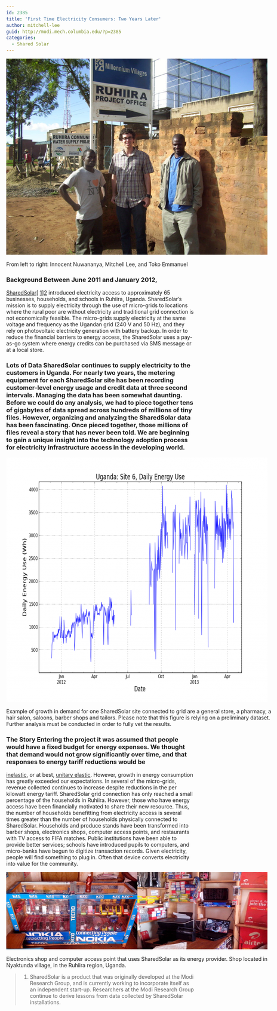 ```yaml
---
id: 2385
title: 'First Time Electricity Consumers: Two Years Later'
author: mitchell-lee
guid: http://modi.mech.columbia.edu/?p=2385
categories:
  - Shared Solar
---
```

<div id="attachment_2402" style="width: 710px" class="wp-caption alignnone">
  <a href="/assets/uploads/blog/2013/06/rsz_1rsz_102_1290.jpg"><img class="size-full wp-image-2402" alt="From left to right: Innocent Nuwananya, Mitchell Lee, and Toko Emmanuel" src="/assets/uploads/blog/2013/06/rsz_1rsz_102_1290.jpg" width="700" height="525" /></a>
  
  <p class="wp-caption-text">
    From left to right: Innocent Nuwananya, Mitchell Lee, and Toko Emmanuel
  </p>
</div>

### Background Between June 2011 and January 2012, 

[SharedSolar][1][ [1]][2] introduced electricity access to approximately 65 businesses, households, and schools in Ruhiira, Uganda. SharedSolar’s mission is to supply electricity through the use of micro-grids to locations where the rural poor are without electricity and traditional grid connection is not economically feasible.<!--more--> The micro-grids supply electricity at the same voltage and frequency as the Ugandan grid (240 V and 50 Hz), and they rely on photovoltaic electricity generation with battery backup. In order to reduce the financial barriers to energy access, the SharedSolar uses a pay-as-go system where energy credits can be purchased via SMS message or at a local store. 

### Lots of Data SharedSolar continues to supply electricity to the customers in Uganda. For nearly two years, the metering equipment for each SharedSolar site has been recording customer-level energy usage and credit data at three second intervals. Managing the data has been somewhat daunting. Before we could do any analysis, we had to piece together tens of gigabytes of data spread across hundreds of millions of tiny files. However, organizing and analyzing the SharedSolar data has been fascinating. Once pieced together, those millions of files reveal a story that has never been told. We are beginning to gain a unique insight into the technology adoption process for electricity infrastructure access in the developing world. 

<div id="attachment_2398" style="width: 710px" class="wp-caption alignnone">
  <a href="/assets/uploads/blog/2013/06/Blogpost-Energy-Demand-Growth-Example-Plot.png"><img class="size-large wp-image-2398" alt="Example of growth in demand for one SharedSolar site. Connected to grid are a general store, a pharmacy, a hair salon, saloons, barber shops and tailors." src="/assets/uploads/blog/2013/06/Blogpost-Energy-Demand-Growth-Example-Plot-1024x654.png" width="700" height="654" /></a>
  
  <p class="wp-caption-text">
    Example of growth in demand for one SharedSolar site connected to grid are a general store, a pharmacy, a hair salon, saloons, barber shops and tailors. Please note that this figure is relying on a preliminary dataset. Further analysis must be conducted in order to fully vet the results.
  </p>
</div>

### The Story Entering the project it was assumed that people would have a fixed budget for energy expenses. We thought that demand would not grow significantly over time, and that responses to energy tariff reductions would be 

<a title="Price Elasticity of Demand" href="http://en.wikipedia.org/wiki/Price_elasticity_of_demand" target="_blank">inelastic</a>, or at best, <a title="Price Elasticity of Demand" href="http://en.wikipedia.org/wiki/Price_elasticity_of_demand" target="_blank">unitary elastic</a>. However, growth in energy consumption has greatly exceeded our expectations. In several of the micro-grids, revenue collected continues to increase despite reductions in the per kilowatt energy tariff. SharedSolar grid connection has only reached a small percentage of the households in Ruhiira. However, those who have energy access have been financially motivated to share their new resource. Thus, the number of households benefitting from electricity access is several times greater than the number of households physically connected to SharedSolar. Households and produce stands have been transformed into barber shops, electronics shops, computer access points, and restaurants with TV access to FIFA matches. Public institutions have been able to provide better services; schools have introduced pupils to computers, and micro-banks have begun to digitize transaction records. Given electricity, people will find something to plug in. Often that device converts electricity into value for the community. 

<div id="attachment_2432" style="width: 710px" class="wp-caption alignnone">
  <a href="/assets/uploads/blog/2013/06/electronics_shop.png"><img class="size-large wp-image-2432 " alt="Electronics shop and computer access point that uses SharedSolar as its energy provider. Shop located in Nyaktunda Village, in Ruhiira region of Uganda." src="/assets/uploads/blog/2013/06/electronics_shop-700x207.png" width="700" height="207" /></a>
  
  <p class="wp-caption-text">
    Electronics shop and computer access point that uses SharedSolar as its energy provider. Shop located in Nyaktunda village, in the Ruhiira region, Uganda.
  </p>
</div>

<a name="f1"></a> 

> 1. SharedSolar is a product that was originally developed at the Modi Research Group, and is currently working to incorporate itself as an independent start-up. Researchers at the Modi Research Group continue to derive lessons from data collected by SharedSolar installations.

 [1]: http://www.sharedsolar.org/
 [2]: #f1
